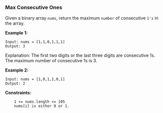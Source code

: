 ### Max Consecutive Ones

Given a binary array `nums`, return the maximum `number` of consecutive `1's` in the array.

 

**Example 1:**
```
Input: nums = [1,1,0,1,1,1]
Output: 3
```
Explanation: The first two digits or the last three digits are consecutive 1s. The maximum number of consecutive 1s is 3.

**Example 2:**
```
Input: nums = [1,0,1,1,0,1]
Output: 2
````
 

**Constraints:**
```
    1 <= nums.length <= 105
    nums[i] is either 0 or 1.
```
